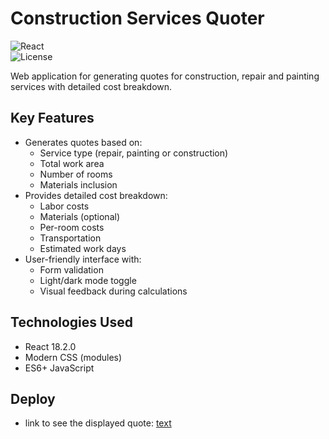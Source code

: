 # Construction Services Quoter  

![React](https://img.shields.io/badge/React-18.2.0-blue)  
![License](https://img.shields.io/badge/license-MIT-green)  

Web application for generating quotes for construction, repair and painting services with detailed cost breakdown.  

## Key Features  

- Generates quotes based on:  
  - Service type (repair, painting or construction)  
  - Total work area  
  - Number of rooms  
  - Materials inclusion  
- Provides detailed cost breakdown:  
  - Labor costs  
  - Materials (optional)  
  - Per-room costs  
  - Transportation  
  - Estimated work days  
- User-friendly interface with:  
  - Form validation  
  - Light/dark mode toggle  
  - Visual feedback during calculations  

## Technologies Used  

- React 18.2.0  
- Modern CSS (modules)  
- ES6+ JavaScript 

## Deploy
- link to see the displayed quote: [text](https://jotajotam1.github.io/Quoter/)
